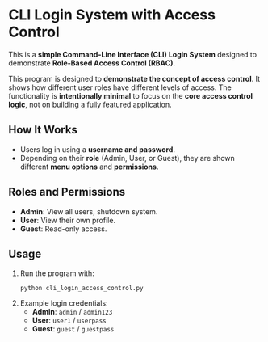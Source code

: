 # CLI Login System with Access Control

This is a **simple Command-Line Interface (CLI) Login System** designed to demonstrate **Role-Based Access Control (RBAC)**.

This program is designed to **demonstrate the concept of access control**. It shows how different user roles have different levels of access. The functionality is **intentionally minimal** to focus on the **core access control logic**, not on building a fully featured application.

## How It Works
- Users log in using a **username and password**.
- Depending on their **role** (Admin, User, or Guest), they are shown different **menu options** and **permissions**.

## Roles and Permissions
- **Admin**: View all users, shutdown system.
- **User**: View their own profile.
- **Guest**: Read-only access.

## Usage
1. Run the program with:
   ```
   python cli_login_access_control.py
   ```
2. Example login credentials:
   - **Admin**: `admin` / `admin123`
   - **User**: `user1` / `userpass`
   - **Guest**: `guest` / `guestpass`

